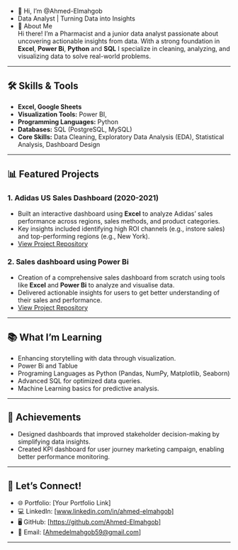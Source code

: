 - 👋 Hi, I’m @Ahmed-Elmahgob
- Data Analyst | Turning Data into Insights
- 🚀 About Me  
Hi there! I’m a Pharmacist and a junior data analyst passionate about uncovering actionable insights from data. With a strong foundation in **Excel**, **Power Bi**, **Python** and **SQL** I specialize in cleaning, analyzing, and visualizing data to solve real-world problems.  

---

## 🛠️ **Skills & Tools** 
- **Excel, Google Sheets**
- **Visualization Tools:** Power BI,
- **Programming Languages:** Python   
- **Databases:** SQL (PostgreSQL, MySQL)  
- **Core Skills:** Data Cleaning, Exploratory Data Analysis (EDA), Statistical Analysis, Dashboard Design  

---

## 📊 **Featured Projects**  
### **1. Adidas US Sales Dashboard (2020-2021)**  
- Built an interactive dashboard using **Excel** to analyze Adidas’ sales performance across regions, sales methods, and product categories.  
- Key insights included identifying high ROI channels (e.g., instore sales) and top-performing regions (e.g., New York).  
- [View Project Repository](#)  

### **2. Sales dashboard using Power Bi**  
- Creation of a comprehensive sales dashboard from scratch using tools like **Excel** and **Power Bi** to analyze and visualise data.  
- Delivered actionable insights for users to get better understanding of their sales and performance.  
- [View Project Repository](#)  

 

---

## 📚 **What I’m Learning**
- Enhancing storytelling with data through visualization.  
- Power Bi and Tablue
- Programing Languages as Python (Pandas, NumPy, Matplotlib, Seaborn)
- Advanced SQL for optimized data queries.  
- Machine Learning basics for predictive analysis.  

---

## 🌟 **Achievements**  
- Designed dashboards that improved stakeholder decision-making by simplifying data insights.   
- Created KPI dashboard for user journey marketing campaign, enabling better performance monitoring.  

---

## 💼 **Let’s Connect!**  
- 🌐 Portfolio: [Your Portfolio Link]  
- 💻 LinkedIn: [www.linkedin.com/in/ahmed-elmahgob]  
- 🖥️ GitHub: [https://github.com/Ahmed-Elmahgob]  
- 📧 Email: [Ahmedelmahgob59@gmail.com]  

---

<!---
Ahmed-Elmahgob/Ahmed-Elmahgob is a ✨ special ✨ repository because its `README.md` (this file) appears on your GitHub profile.
You can click the Preview link to take a look at your changes.
--->
